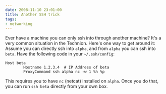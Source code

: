 ```yaml
---
date: 2008-11-10 23:01:00
title: Another SSH trick
tags:
- networking
---
```


Ever have a machine you can only ssh into through another machine? It's a very
common situation in the Technion. Here's one way to get around it: Assume you
can directly ssh into `alpha`, and from `alpha` you can ssh into `beta`. Have
the following code in your `~/.ssh/config`:

```
Host beta
        Hostname 1.2.3.4  # IP Address of beta
        ProxyCommand ssh alpha nc -w 1 %h %p
```

This requires you to have `nc` (netcat) installed on `alpha`. Once you do that,
you can run `ssh beta` directly from your own box.
